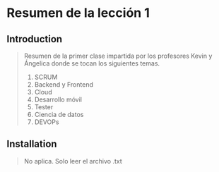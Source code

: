 # Resumen de la lección 1

## Introduction

> Resumen de la primer clase impartida por los profesores Kevin y Ángelica donde se tocan los siguientes temas.
>
>    1. SCRUM
>    2. Backend y Frontend
>    3. Cloud
>    4. Desarrollo móvil
>    5. Tester
>    6. Ciencia de datos
>    7. DEVOPs


## Installation

> No aplica. Solo leer el archivo .txt

